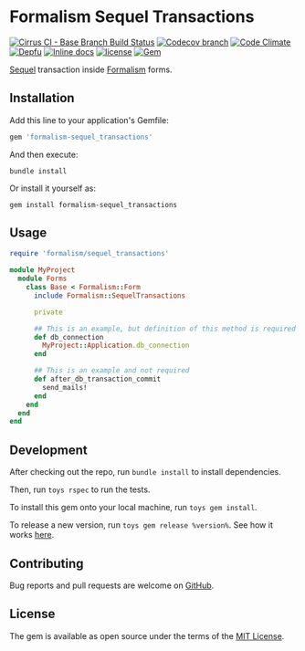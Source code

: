 # Formalism Sequel Transactions

[![Cirrus CI - Base Branch Build Status](https://img.shields.io/cirrus/github/AlexWayfer/formalism-sequel_transactions?style=flat-square)](https://cirrus-ci.com/github/AlexWayfer/formalism-sequel_transactions)
[![Codecov branch](https://img.shields.io/codecov/c/github/AlexWayfer/formalism-sequel_transactions/main.svg?style=flat-square)](https://codecov.io/gh/AlexWayfer/formalism-sequel_transactions)
[![Code Climate](https://img.shields.io/codeclimate/maintainability/AlexWayfer/formalism-sequel_transactions.svg?style=flat-square)](https://codeclimate.com/github/AlexWayfer/formalism-sequel_transactions)
[![Depfu](https://img.shields.io/depfu/AlexWayfer/benchmark_toys?style=flat-square)](https://depfu.com/repos/github/AlexWayfer/formalism-sequel_transactions)
[![Inline docs](https://inch-ci.org/github/AlexWayfer/formalism-sequel_transactions.svg?branch=main)](https://inch-ci.org/github/AlexWayfer/formalism-sequel_transactions)
[![license](https://img.shields.io/github/license/AlexWayfer/formalism-sequel_transactions.svg?style=flat-square)](https://github.com/AlexWayfer/formalism-sequel_transactions/blob/main/LICENSE.txt)
[![Gem](https://img.shields.io/gem/v/formalism-sequel_transactions.svg?style=flat-square)](https://rubygems.org/gems/formalism-sequel_transactions)

[Sequel](https://sequel.jeremyevans.net/) transaction
inside [Formalism](https://github.com/AlexWayfer/formalism) forms.

## Installation

Add this line to your application's Gemfile:

```ruby
gem 'formalism-sequel_transactions'
```

And then execute:

```shell
bundle install
```

Or install it yourself as:

```shell
gem install formalism-sequel_transactions
```

## Usage

```ruby
require 'formalism/sequel_transactions'

module MyProject
  module Forms
    class Base < Formalism::Form
      include Formalism::SequelTransactions

      private

      ## This is an example, but definition of this method is required
      def db_connection
        MyProject::Application.db_connection
      end

      ## This is an example and not required
      def after_db_transaction_commit
        send_mails!
      end
    end
  end
end
```

## Development

After checking out the repo, run `bundle install` to install dependencies.

Then, run `toys rspec` to run the tests.

To install this gem onto your local machine, run `toys gem install`.

To release a new version, run `toys gem release %version%`.
See how it works [here](https://github.com/AlexWayfer/gem_toys#release).

## Contributing

Bug reports and pull requests are welcome on [GitHub](https://github.com/AlexWayfer/formalism-sequel_transactions).

## License

The gem is available as open source under the terms of the
[MIT License](https://opensource.org/licenses/MIT).
